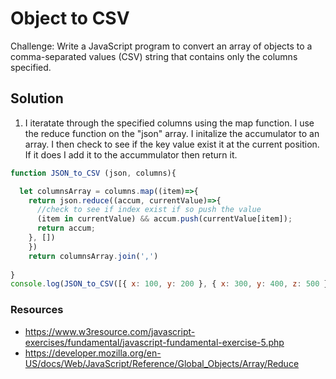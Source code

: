 # Object to CSV

Challenge: Write a JavaScript program to convert an array of objects to a comma-separated values (CSV) string that contains only the columns specified.

## Solution

1. I iteratate through the specified columns using the map function. I use the reduce function on the "json" array. I initalize the accumulator to an array. I then check to see if the key value exist it at the current position. If it does I add it to the accummulator then return it.

```javascript
function JSON_to_CSV (json, columns){

  let columnsArray = columns.map((item)=>{
    return json.reduce((accum, currentValue)=>{
      //check to see if index exist if so push the value
      (item in currentValue) && accum.push(currentValue[item]);
      return accum;
    }, [])
    })
    return columnsArray.join(',')
  
}
console.log(JSON_to_CSV([{ x: 100, y: 200 }, { x: 300, y: 400, z: 500 }, { x: 6 }, { y: 7 }], ['x', 'y']));
```




### Resources
- https://www.w3resource.com/javascript-exercises/fundamental/javascript-fundamental-exercise-5.php
- https://developer.mozilla.org/en-US/docs/Web/JavaScript/Reference/Global_Objects/Array/Reduce
